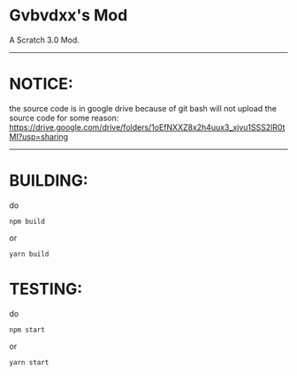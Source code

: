 # Gvbvdxx's Mod

A Scratch 3.0 Mod.

----

# NOTICE:
the source code is in google drive because of git bash will not upload the source code for some reason: https://drive.google.com/drive/folders/1oEfNXXZ8x2h4uux3_xjvu1SSS2lR0tMI?usp=sharing


----


# BUILDING:

do
```
npm build
```
or
```
yarn build
```

# TESTING:
do
```
npm start
```
or
```
yarn start
```
